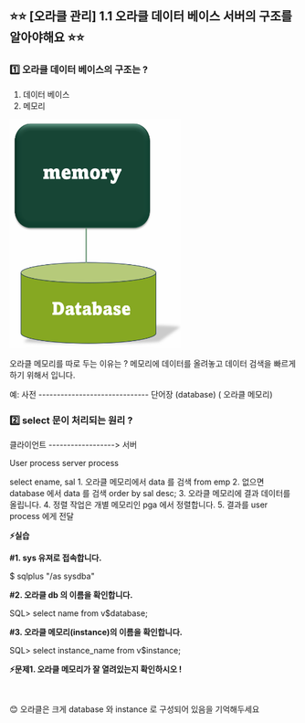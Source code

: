 ## ⭐⭐ [오라클 관리] 1.1 오라클 데이터 베이스 서버의 구조를 알아야해요 ⭐⭐

### 1️⃣ 오라클 데이터 베이스의 구조는 ?

1. 데이터 베이스
2. 메모리

<img src="https://github.com/oracleyu01/oracle_admin/blob/main/memory.png" width="300" height="400">

 오라클 메모리를 따로 두는 이유는 ?  메모리에 데이터를 올려놓고 데이터 검색을 빠르게 하기 위해서 입니다. 

 예:    사전 ------------------------------ 단어장
      (database)                         ( 오라클 메모리)


### 2️⃣ select 문이 처리되는 원리 ?

 클라이언트 ------------------> 서버

  User process                 server process

 select  ename, sal            1. 오라클 메모리에서 data 를 검색
  from emp                     2. 없으면 database 에서 data 를 검색
  order by sal desc;           3. 오라클 메모리에 결과 데이터를 올립니다.
                               4. 정렬 작업은 개별 메모리인 pga 에서 정렬합니다.
                               5. 결과를 user process 에게 전달


**⚡실습** 

**#1. sys 유져로 접속합니다.**

 $ sqlplus "/as sysdba"
 &nbsp;

**#2. 오라클 db 의 이름을 확인합니다.**

SQL> select  name  from  v$database; 
&nbsp;

**#3. 오라클 메모리(instance)의 이름을 확인합니다.**

SQL> select  instance_name from v$instance; 
&nbsp;

**⚡문제1.  오라클 메모리가 잘 열려있는지 확인하시오 !**

&nbsp;
&nbsp;
&nbsp;
&nbsp;


😊 오라클은 크게 database 와 instance 로 구성되어 있음을 기억해두세요

